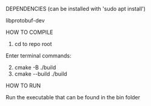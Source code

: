 DEPENDENCIES (can be installed with 'sudo apt install')

libprotobuf-dev



HOW TO COMPILE

1. cd to repo root

Enter terminal commands:

2. cmake -B ./build
3. cmake --build ./build



HOW TO RUN

Run the executable that can be found in the bin folder
